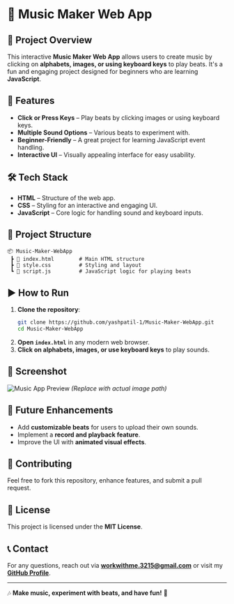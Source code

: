 # 🎵 Music Maker Web App

## 📌 Project Overview
This interactive **Music Maker Web App** allows users to create music by clicking on **alphabets, images, or using keyboard keys** to play beats. It's a fun and engaging project designed for beginners who are learning **JavaScript**.

## 🌟 Features
- **Click or Press Keys** – Play beats by clicking images or using keyboard keys.
- **Multiple Sound Options** – Various beats to experiment with.
- **Beginner-Friendly** – A great project for learning JavaScript event handling.
- **Interactive UI** – Visually appealing interface for easy usability.

## 🛠️ Tech Stack
- **HTML** – Structure of the web app.
- **CSS** – Styling for an interactive and engaging UI.
- **JavaScript** – Core logic for handling sound and keyboard inputs.

## 📂 Project Structure
```
📦 Music-Maker-WebApp
 ┣ 📜 index.html        # Main HTML structure
 ┣ 📜 style.css         # Styling and layout
 ┗ 📜 script.js         # JavaScript logic for playing beats
```

## ▶️ How to Run
1. **Clone the repository**:
   ```bash
   git clone https://github.com/yashpatil-1/Music-Maker-WebApp.git
   cd Music-Maker-WebApp
   ```
2. **Open `index.html`** in any modern web browser.
3. **Click on alphabets, images, or use keyboard keys** to play sounds.

## 📸 Screenshot
![Music App Preview](./screenshot.png) *(Replace with actual image path)*

## 🎯 Future Enhancements
- Add **customizable beats** for users to upload their own sounds.
- Implement a **record and playback feature**.
- Improve the UI with **animated visual effects**.

## 🤝 Contributing
Feel free to fork this repository, enhance features, and submit a pull request.

## 📜 License
This project is licensed under the **MIT License**.

## 📞 Contact
For any questions, reach out via **[workwithme.3215@gmail.com](mailto:workwithme.3215@gmail.com)** or visit my **[GitHub Profile](https://github.com/yashpatil-1)**.

---
🎶 **Make music, experiment with beats, and have fun!** 🚀

